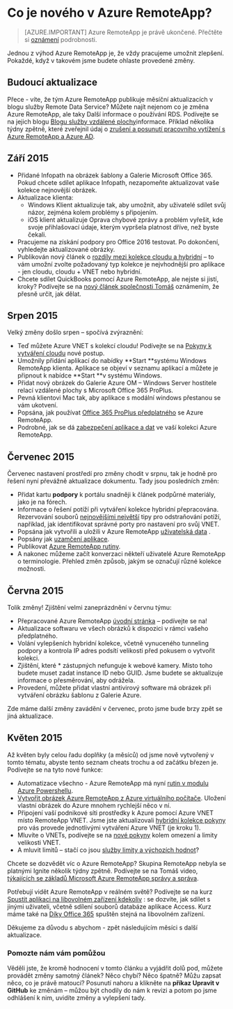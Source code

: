
<properties
    pageTitle="Co je nového v Azure RemoteApp? | Microsoft Azure"
    description="Další informace o změny a vylepšení Azure RemoteApp"
    services="remoteapp"
    documentationCenter=""
    authors="lizap"
    manager="mbaldwin" />

<tags
    ms.service="remoteapp"
    ms.workload="compute"
    ms.tgt_pltfrm="na"
    ms.devlang="na"
    ms.topic="article"
    ms.date="08/15/2016"
    ms.author="elizapo" />



# <a name="whats-new-in-azure-remoteapp"></a>Co je nového v Azure RemoteApp?

> [AZURE.IMPORTANT]
> Azure RemoteApp je právě ukončené. Přečtěte si [oznámení](https://go.microsoft.com/fwlink/?linkid=821148) podrobnosti.

Jednou z výhod Azure RemoteApp je, že vždy pracujeme umožnit zlepšení. Pokaždé, když v takovém jsme budete ohlaste provedené změny.

## <a name="future-updates"></a>Budoucí aktualizace
Přece - víte, že tým Azure RemoteApp publikuje měsíční aktualizacích v blogu služby Remote Data Service? Můžete najít nejenom co je změna Azure RemoteApp, ale taky Další informace o používání RDS. Podívejte se na jejich blogu [Blogu služby vzdálené plochy](https://blogs.msdn.microsoft.com/rds/)informace. Příklad několika týdny zpětně, které zveřejnil údaj o [zrušení a posunutí pracovního vytížení s Azure RemoteApp a Azure AD](https://blogs.msdn.microsoft.com/rds/2016/01/19/lift-and-shift-your-workloads-with-azure-remoteapp-and-azure-ad-domain-services/).
 
## <a name="september-2015"></a>Září 2015
- Přidané Infopath na obrázek šablony a Galerie Microsoft Office 365. Pokud chcete sdílet aplikace Infopath, nezapomeňte aktualizovat vaše kolekce nejnovější obrázek.
- Aktualizace klienta:
    - Windows Klient aktualizuje tak, aby umožnit, aby uživatelé sdílet svůj názor, zejména kolem problémy s připojením.
    - iOS klient aktualizuje Oprava chybové zprávy a problém vyřešit, kde svoje přihlašovací údaje, kterým vypršela platnost dříve, než byste čekali.
- Pracujeme na získání podpory pro Office 2016 testovat. Po dokončení, vyhledejte aktualizované obrázky.
- Publikován nový článek o [rozdíly mezi kolekce cloudu a hybridní](remoteapp-collections.md) – to vám umožní zvolte požadovaný typ kolekce je nejvhodnější pro aplikace - jen cloudu, cloudu + VNET nebo hybridní.
- Chcete sdílet QuickBooks pomocí Azure RemoteApp, ale nejste si jistí, kroky? Podívejte se na [nový článek společnosti Tomáš](remoteapp-quickbooks.md) oznámením, že přesně určit, jak dělat.

## <a name="august-2015"></a>Srpen 2015
Velký změny došlo srpen – spočívá zvýraznění:

- Teď můžete Azure VNET s kolekcí cloudu! Podívejte se na [Pokyny k vytváření cloudu](remoteapp-create-cloud-deployment.md) nové postup.
- Umožnily přidání aplikací do nabídky **Start **systému Windows RemoteApp klienta. Aplikace se objeví v seznamu aplikací a můžete je připnout k nabídce **Start **v systému Windows.
- Přidat nový obrázek do Galerie Azure OM – Windows Server hostitele relací vzdálené plochy s Microsoft Office 365 ProPlus.
- Pevná klientovi Mac tak, aby aplikace s modální windows přestanou se vám ukotvení.
- Popsána, jak používat [Office 365 ProPlus předplatného](remoteapp-officesubscription.md) se Azure RemoteApp.
- Podrobné, jak se dá [zabezpečení aplikace a dat](remoteapp-secure.md) ve vaší kolekci Azure RemoteApp.

## <a name="july-2015"></a>Červenec 2015

Červenec nastavení prostředí pro změny chodit v srpnu, tak je hodně pro řešení nyní převážně aktualizace dokumentu. Tady jsou posledních změn:

- Přidat kartu **podpory** k portálu snadněji k článek podpůrné materiály, jako je na fórech.
- Informace o řešení potíží při vytváření kolekce hybridní přepracována. Rezervování souborů [nejnovějšími největší](remoteapp-hybridtrouble.md) tipy pro odstraňování potíží, například, jak identifikovat správné porty pro nastavení pro svůj VNET.
- Popsána jak vytvořili a uložili v Azure RemoteApp [uživatelská data](remoteapp-upd.md) .
- Popsány jak [uzamčení aplikace](remoteapp-secure.md).
- Publikovat [Azure RemoteApp rutiny](https://msdn.microsoft.com/library/mt428031.aspx).
- A nakonec můžeme začít konverzaci někteří uživatelé Azure RemoteApp o terminologie. Přehled změn způsob, jakým se označují různé kolekce možnosti.

## <a name="june-2015"></a>Června 2015

Tolik změny! Zjištění velmi zaneprázdnění v červnu týmu:

- Přepracované Azure RemoteApp [úvodní stránka](https://www.remoteapp.windowsazure.com/) – podívejte se na!
- Aktualizace softwaru ve všech obrázků k dispozici v rámci vašeho předplatného.
- Volání vylepšeních hybridní kolekce, včetně vynuceného tunneling podpory a kontrola IP adres podsítí velikosti před pokusem o vytvořit kolekci.
- Zjištění, které * zástupných nefunguje k webové kamery. Místo toho budete muset zadat instance ID nebo GUID. Jsme budete se aktualizuje informace o přesměrování, aby odrážela.
- Provedení, můžete přidat vlastní antivirový software má obrázek při vytváření obrázku šablonu z Galerie Azure.

Zde máme další změny zavádění v červenec, proto jsme bude brzy zpět se jiná aktualizace.

## <a name="may-2015"></a>Květen 2015

Až květen byly celou řadu doplňky (a měsíců) od jsme nově vytvořený v tomto tématu, abyste tento seznam cheats trochu a od začátku březen je. Podívejte se na tyto nové funkce:

- Automatizace všechno - Azure RemoteApp má nyní [rutin v modulu Azure Powershellu](remoteapp-tutorial-arawithpowershell.md).
- [Vytvořit obrázek Azure RemoteApp z Azure virtuálního počítače](remoteapp-image-on-azurevm.md). Uložení vlastní obrázek do Azure mnohem rychlejší něco v ní.
- Připojení vaší podnikové síti prostředky k Azure pomocí Azure VNET místo RemoteApp VNET. Jsme jste aktualizovali [hybridní kolekce pokyny](remoteapp-create-hybrid-deployment.md) pro vás provede jednotlivými vytváření Azure VNET (je kroku 1).
- Mluvíte o VNETs, podívejte se na [nové pokyny](remoteapp-vnetsizing.md) kolem omezení a limity velikosti VNET.
- A mluvit limitů – stačí co jsou [služby limity a výchozích hodnot](../azure-subscription-service-limits.md)?

Chcete se dozvědět víc o Azure RemoteApp? Skupina RemoteApp nebyla se platnými Ignite několik týdny zpětně. Podívejte se na Tomáš video, [týkajících se základů Microsoft Azure RemoteApp správy a správa](http://channel9.msdn.com/Events/Ignite/2015/BRK3868).

Potřebují vidět Azure RemoteApp v reálném světě? Podívejte se na kurz [Spustit aplikaci na libovolném zařízení kdekoliv](remoteapp-anyapp.md) : se dozvíte, jak sdílet s jinými uživateli, včetně sdílení souborů databáze aplikace Access. Kurz máme také na [Díky Office 365](remoteapp-tutorial-o365anywhere.md) spuštěn stejná na libovolném zařízení.

Děkujeme za důvodu s abychom - zpět následujícím měsíci s další aktualizace.


### <a name="help-us-help-you"></a>Pomozte nám vám pomůžou
Věděli jste, že kromě hodnocení v tomto článku a vyjádřit dolů pod, můžete provádět změny samotný článek? Něco chybí? Něco špatně? Můžu zapsat něco, co je právě matoucí? Posunutí nahoru a klikněte na **příkaz Upravit v GitHub** ke změnám – můžou být chodily do nám k revizi a potom po jsme odhlášení k nim, uvidíte změny a vylepšení tady.
